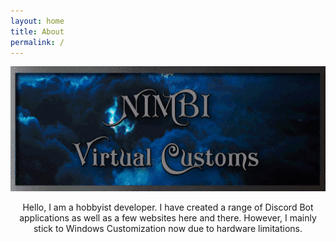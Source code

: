 ```yaml
---
layout: home
title: About
permalink: /
---
```



<p align="center"><img width="600" height="200" src="https://raw.githubusercontent.com/NimbiDev/.github/main/profile/assets/banner.gif"></p>

<div align="center">
<p>Hello, I am a hobbyist developer. I have created a range of Discord Bot applications as well as a few websites here and there. However, I mainly stick to Windows Customization now due to hardware limitations.</p>
<div>

